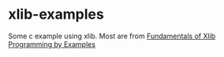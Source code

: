 # xlib-examples
Some c example using xlib. Most are from [Fundamentals of Xlib Programming by Examples][1]

  [1]: http://yenolam.com/writings/xlibbook.php
